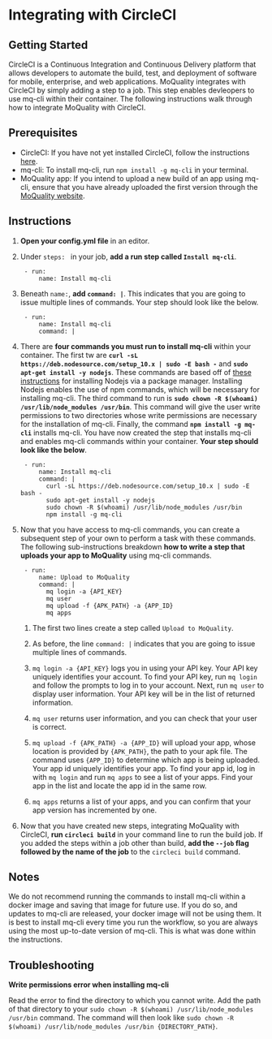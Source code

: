 # Integrating with CircleCI

## Getting Started

CircleCI is a Continuous Integration and Continuous Delivery platform that allows developers to automate the build, test, and deployment of software for mobile, enterprise, and web applications. MoQuality integrates with CircleCI by simply adding a step to a job. This step enables devleopers to use mq-cli within their container. The following instructions walk through how to integrate MoQuality with CircleCI.

## Prerequisites

* CircleCI: If you have not yet installed CircleCI, follow the instructions [here](https://circleci.com/docs/2.0/local-cli/).
* mq-cli: To install mq-cli, run `npm install -g mq-cli` in your terminal.
* MoQuality app: If you intend to upload a new build of an app using mq-cli, ensure that you have already uploaded the first version through the [MoQuality website](https://app.moquality.com/).

## Instructions

1. **Open your config.yml file** in an editor.

2. Under `steps: ` in your job, **add a run step called `Install mq-cli`**.

        - run:
            name: Install mq-cli

3. Beneath `name:`, **add `command: |`**. This indicates that you are going to issue multiple lines of commands. Your step should look like the below.

        - run:
            name: Install mq-cli
            command: |

4. There are **four commands you must run to install mq-cli** within your container. The first tw are **`curl -sL https://deb.nodesource.com/setup_10.x | sudo -E bash -`** and **`sudo apt-get install -y nodejs`**. These commands are based off of [these instructions](https://nodejs.org/en/download/package-manager/) for installing Nodejs via a package manager. Installing Nodejs enables the use of npm commands, which will be necessary for installing mq-cli. The third command to run is **`sudo chown -R $(whoami) /usr/lib/node_modules /usr/bin`**. This command will give the user write permissions to two directories whose write permissions are necessary for the installation of mq-cli. Finally, the command **`npm install -g mq-cli`** installs mq-cli. You have now created the step that installs mq-cli and enables mq-cli commands within your container. **Your step should look like the below**.

        - run:
            name: Install mq-cli
            command: |
              curl -sL https://deb.nodesource.com/setup_10.x | sudo -E bash -
              sudo apt-get install -y nodejs
              sudo chown -R $(whoami) /usr/lib/node_modules /usr/bin
              npm install -g mq-cli

5. Now that you have access to mq-cli commands, you can create a subsequent step of your own to perform a task with these commands. The following sub-instructions breakdown **how to write a step that uploads your app to MoQuality** using mq-cli commands.

        - run:
            name: Upload to MoQuality
            command: |
              mq login -a {API_KEY}
              mq user
              mq upload -f {APK_PATH} -a {APP_ID}
              mq apps
        
    1. The first two lines create a step called `Upload to MoQuality`.

    2. As before, the line `command: |` indicates that you are going to issue multiple lines of commands.

    3. `mq login -a {API_KEY}` logs you in using your API key. Your API key uniquely identifies your account. To find your API key, run `mq login` and follow the prompts to log in to your account. Next, run `mq user` to display user information. Your API key will be in the list of returned information.

    4. `mq user` returns user information, and you can check that your user is correct.

    5. `mq upload -f {APK_PATH} -a {APP_ID}` will upload your app, whose location is provided by `{APK_PATH}`, the path to your apk file. The command uses `{APP_ID}` to determine which app is being uploaded. Your app id uniquely identifies your app. To find your app id, log in with `mq login` and run `mq apps` to see a list of your apps. Find your app in the list and locate the app id in the same row.

    6. `mq apps` returns a list of your apps, and you can confirm that your app version has incremented by one.

7. Now that you have created new steps, integrating MoQuality with CircleCI, **run `circleci build`** in your command line to run the build job. If you added the steps within a job other than build, **add the `--job` flag followed by the name of the job** to the `circleci build` command.

## Notes

We do not recommend running the commands to install mq-cli within a docker image and saving that image for future use. If you do so, and updates to mq-cli are released, your docker image will not be using them. It is best to install mq-cli every time you run the workflow, so you are always using the most up-to-date version of mq-cli. This is what was done within the instructions.

## Troubleshooting

**Write permissions error when installing mq-cli**

Read the error to find the directory to which you cannot write. Add the path of that directory to your `sudo chown -R $(whoami) /usr/lib/node_modules /usr/bin` command. The command will then look like `sudo chown -R $(whoami) /usr/lib/node_modules /usr/bin {DIRECTORY_PATH}`.